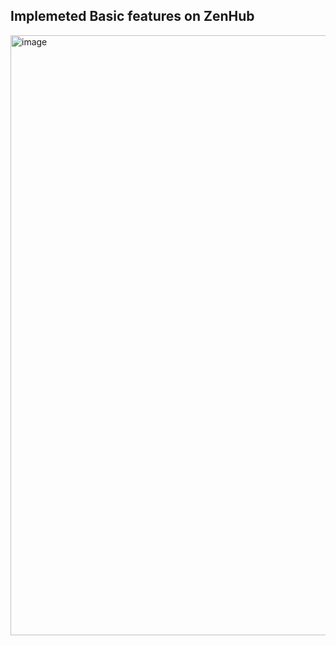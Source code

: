## Implemeted Basic features on ZenHub 
<img width="960" alt="image" src="https://user-images.githubusercontent.com/65170037/233212342-a13c79dc-8c2c-4694-be01-88a28dd914ca.png">
